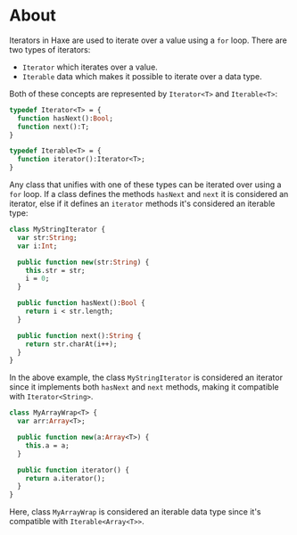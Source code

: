 # About

Iterators in Haxe are used to iterate over a value using a `for` loop. There are two types of iterators:

- `Iterator` which iterates over a value.
- `Iterable` data which makes it possible to iterate over a data type.

Both of these concepts are represented by `Iterator<T>` and `Iterable<T>`:

```haxe
typedef Iterator<T> = {
  function hasNext():Bool;
  function next():T;
}

typedef Iterable<T> = {
  function iterator():Iterator<T>;
}
```

Any class that unifies with one of these types can be iterated over using a `for` loop. If a class defines the methods `hasNext` and `next` it is considered an iterator, else if it defines an `iterator` methods it's considered an iterable type:

```haxe
class MyStringIterator {
  var str:String;
  var i:Int;

  public function new(str:String) {
    this.str = str;
    i = 0;
  }

  public function hasNext():Bool {
    return i < str.length;
  }

  public function next():String {
    return str.charAt(i++);
  }
}
```

In the above example, the class `MyStringIterator` is considered an iterator since it implements both `hasNext` and `next` methods, making it compatible with `Iterator<String>`.

```haxe
class MyArrayWrap<T> {
  var arr:Array<T>;

  public function new(a:Array<T>) {
    this.a = a;
  }

  public function iterator() {
    return a.iterator();
  }
}
```

Here, class `MyArrayWrap` is considered an iterable data type since it's compatible with `Iterable<Array<T>>`.

